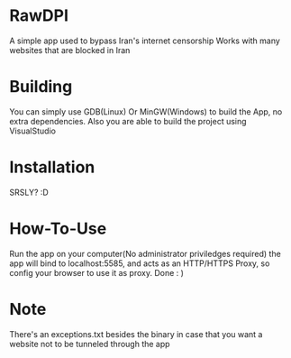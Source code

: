 # RawDPI
A simple app used to bypass Iran's internet censorship
Works with many websites that are blocked in Iran
# Building
You can simply use GDB(Linux) Or MinGW(Windows) to build the App, no extra dependencies.
Also you are able to build the project using VisualStudio
# Installation
SRSLY? :D
# How-To-Use
Run the app on your computer(No administrator priviledges required)
the app will bind to localhost:5585, and acts as an HTTP/HTTPS Proxy, so config your browser to use it as proxy. Done : )
# Note
There's an exceptions.txt besides the binary in case that you want a website not to be tunneled through the app

